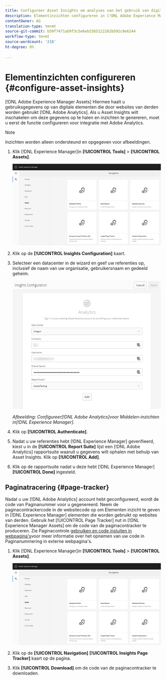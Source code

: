 ```yaml
---
title: Configureer Asset Insights om analyses van het gebruik van digitale middelen te verkrijgen.
description: Elementinzichten configureren in [!DNL Adobe Experience Manager Assets].
contentOwner: AG
translation-type: tm+mt
source-git-commit: b59f7471ab9f3c5e6eb3365122262b592c8e6244
workflow-type: tm+mt
source-wordcount: '218'
ht-degree: 0%

---
```



# Elementinzichten configureren {#configure-asset-insights}

[!DNL Adobe Experience Manager Assets] Hiermee haalt u gebruiksgegevens op van digitale elementen die door websites van derden worden gebruikt [!DNL Adobe Analytics]. Als u Asset Insights wilt inschakelen om deze gegevens op te halen en inzichten te genereren, moet u eerst de functie configureren voor integratie met Adobe Analytics.

>[!NOTE]
>
>Inzichten worden alleen ondersteund en opgegeven voor afbeeldingen.

1. Klik [!DNL Experience Manager]in **[!UICONTROL Tools]** > **[!UICONTROL Assets]**.

   ![chlimage_1-72](assets/chlimage_1-210.png)

1. Klik op de **[!UICONTROL Insights Configuration]** kaart.
1. Selecteer een datacenter in de wizard en geef uw referenties op, inclusief de naam van uw organisatie, gebruikersnaam en gedeeld geheim.

   ![Adobe Analytics for Assets Insights configureren in Experience Manager](assets/insights_config2.png)

   *Afbeelding: Configureer[!DNL Adobe Analytics]voor Middelen-inzichten in[!DNL Experience Manager].*

1. Klik op **[!UICONTROL Authenticate]**.
1. Nadat u uw referenties hebt [!DNL Experience Manager] geverifieerd, kiest u in de **[!UICONTROL Report Suite]** lijst een [!DNL Adobe Analytics] rapportsuite waaruit u gegevens wilt ophalen met behulp van Asset Insights. Klik op **[!UICONTROL Add]**.
1. Klik op de rapportsuite nadat u deze hebt [!DNL Experience Manager] **[!UICONTROL Done]** ingesteld.

## Paginatracering {#page-tracker}

Nadat u uw [!DNL Adobe Analytics] account hebt geconfigureerd, wordt de code van Paginanummer voor u gegenereerd. Neem de paginacontrackercode in de websitecode op om Elementen inzicht te geven in [!DNL Experience Manager] elementen die worden gebruikt op websites van derden. Gebruik het [!UICONTROL Page Tracker] nut in [!DNL Experience Manager Assets] om de code van de paginacontracker te produceren. Zie Paginacontrole [gebruiken en code insluiten in webpagina&#39;s](/help/assets/touch-ui-using-page-tracker.md)voor meer informatie over het opnemen van uw code in Paginanummering in externe webpagina&#39;s.

1. Klik [!DNL Experience Manager]in **[!UICONTROL Tools]** > **[!UICONTROL Assets]**.

   ![chlimage_1-73](assets/chlimage_1-214.png)

1. Klik op de **[!UICONTROL Navigation]** **[!UICONTROL Insights Page Tracker]** kaart op de pagina.
1. Klik **[!UICONTROL Download]** om de code van de paginacontracker te downloaden.
